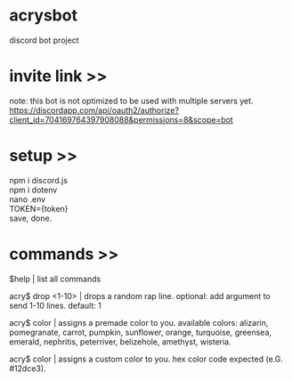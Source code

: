 # acrysbot
discord bot project

# invite link >>

note: this bot is not optimized to be used with multiple servers yet.  
https://discordapp.com/api/oauth2/authorize?client_id=704169764397908088&permissions=8&scope=bot

# setup >>

npm i discord.js  
npm i dotenv  
nano .env  
TOKEN={token}  
save, done.  

# commands >>
$help | list all commands  

acry$ drop <1-10> | drops a random rap line. optional: add argument to send 1-10 lines. default: 1  

acry$ color <color> | assigns a premade color to you. available colors: alizarin, pomegranate, carrot, pumpkin, sunflower, orange, turquoise, greensea, emerald, nephritis, peterriver, belizehole, amethyst, wisteria.  
  
acry$ color <hex> | assigns a custom color to you. hex color code expected (e.G. #12dce3).  
